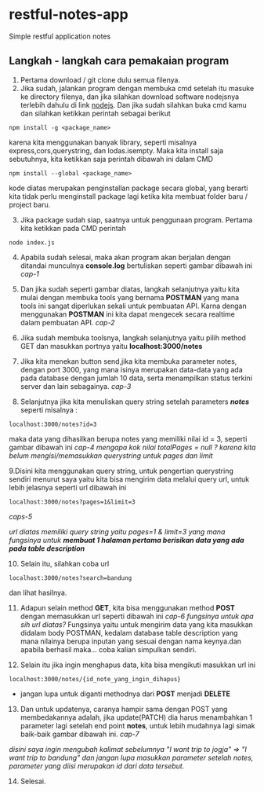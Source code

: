 # restful-notes-app
Simple restful application notes

## Langkah - langkah cara pemakaian program

1. Pertama download / git clone dulu semua filenya.
2. Jika sudah, jalankan program dengan membuka cmd setelah itu masuke ke directory filenya, dan jika silahkan download software nodejsnya terlebih dahulu di link [nodejs](https://nodejs.org/). Dan jika sudah silahkan buka cmd kamu dan silahkan ketikkan perintah sebagai berikut
```
npm install -g <package_name>
```
karena kita menggunakan banyak library, seperti misalnya express,cors,querystring, dan lodas.isempty. Maka kita install saja sebutuhnya, kita ketikkan saja perintah dibawah ini dalam CMD
```
npm install --global <package_name>
```
kode diatas merupakan penginstallan package secara global, yang berarti kita tidak perlu menginstall package lagi ketika kita membuat folder baru / project baru.

3. Jika package sudah siap, saatnya untuk penggunaan program. Pertama kita ketikkan pada CMD perintah
```
node index.js
```
4. Apabila sudah selesai, maka akan program akan berjalan dengan ditandai munculnya **console.log** bertuliskan seperti gambar dibawah ini
*cap-1*
5. Dan jika sudah seperti gambar diatas, langkah selanjutnya yaitu kita mulai dengan membuka tools yang bernama **POSTMAN** yang mana tools ini sangat diperlukan sekali untuk pembuatan API. Karna dengan menggunakan **POSTMAN** ini kita dapat mengecek secara realtime dalam pembuatan API.
*cap-2*

6. Jika sudah membuka toolsnya, langkah selanjutnya yaitu pilih method GET dan masukkan portnya yaitu **localhost:3000/notes**

7. Jika kita menekan button send,jika kita membuka parameter notes, dengan port 3000, yang mana isinya merupakan data-data yang ada pada database dengan jumlah 10 data, serta menampilkan status terkini server dan lain sebagainya.
*cap-3*
8. Selanjutnya jika kita menuliskan query string setelah parameters ***notes*** seperti misalnya :
```
localhost:3000/notes?id=3
```
maka data yang dihasilkan berupa notes yang memiliki nilai id = 3, seperti gambar dibawah ini
*cap-4*
*mengapa kok nilai totalPages = null ? karena kita belum mengisi/memasukkan querystring untuk pages dan limit*

9.Disini kita menggunakan query string, untuk pengertian querystring sendiri menurut saya yaitu kita bisa mengirim data melalui query url, untuk lebih jelasnya seperti url dibawah ini
```
localhost:3000/notes?pages=1&limit=3
```
*caps-5*

*url diatas memiliki query string yaitu pages=1 & limit=3 yang mana fungsinya untuk **membuat 1 halaman pertama berisikan data yang ada pada table description***

10. Selain itu, silahkan coba url 
```
localhost:3000/notes?search=bandung
```
dan lihat hasilnya.

11. Adapun selain method **GET**, kita bisa menggunakan method **POST** dengan memasukkan url seperti dibawah ini
*cap-6*
*fungsinya untuk apa sih url diatas?* Fungsinya yaitu untuk mengirim data yang kita masukkan didalam body POSTMAN, kedalam database table description yang mana nilainya berupa inputan yang sesuai dengan nama keynya.dan apabila berhasil maka... coba kalian simpulkan sendiri.

12. Selain itu jika ingin menghapus data, kita bisa mengikuti masukkan url ini 
```
localhost:3000/notes/{id_note_yang_ingin_dihapus}
```
* jangan lupa untuk diganti methodnya dari **POST** menjadi **DELETE**

13. Dan untuk updatenya, caranya hampir sama dengan POST yang membedakannya adalah, jika update(PATCH) dia harus menambahkan 1 parameter lagi setelah end point **notes**, untuk lebih mudahnya lagi simak baik-baik gambar dibawah ini.
*cap-7*

*disini saya ingin mengubah kalimat sebelumnya "I want trip to jogja" => "I want trip to bandung" dan jangan lupa masukkan parameter setelah notes, parameter yang diisi merupakan id dari data tersebut.*

14. Selesai.


